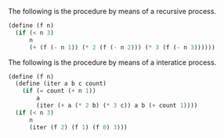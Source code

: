 The following is the procedure by means of a recursive process.
```scheme
(define (f n)
  (if (< n 3)
      n
      (+ (f (- n 1)) (* 2 (f (- n 2))) (* 3 (f (- n 3))))))
```

The following is the procedure by means of a interatice process.
```scheme
(define (f n)
  (define (iter a b c count)
    (if (= count (+ n 1))
        a
        (iter (+ a (* 2 b) (* 3 c)) a b (+ count 1))))
  (if (< n 3)
      n
      (iter (f 2) (f 1) (f 0) 3)))
```
